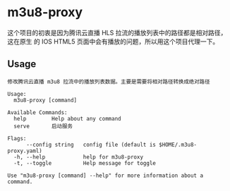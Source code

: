 m3u8-proxy
===

这个项目的初衷是因为腾讯云直播 HLS 拉流的播放列表中的路径都是相对路径，这在原生
的 IOS HTML5 页面中会有播放的问题，所以用这个项目代理一下。

## Usage

```
修改腾讯云直播 m3u8 拉流中的播放列表数据。主要是需要将相对路径转换成绝对路径

Usage:
  m3u8-proxy [command]

Available Commands:
  help        Help about any command
  serve       启动服务

Flags:
      --config string   config file (default is $HOME/.m3u8-proxy.yaml)
  -h, --help            help for m3u8-proxy
  -t, --toggle          Help message for toggle

Use "m3u8-proxy [command] --help" for more information about a command.
```
